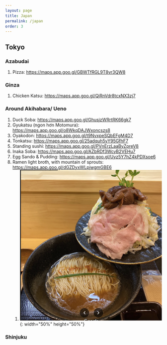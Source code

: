 ```yaml
---
layout: page
title: Japan
permalink: /japan
order: 3
---
```


## Tokyo
### Azabudai
1. Pizza: https://maps.app.goo.gl/GBWTfRGL9T8vr3QW8
### Ginza
1. Chicken Katsu: https://maps.app.goo.gl/QjRnVdr8tcxNX3zj7
### Around Akihabara/ Ueno
1. Duck Soba: https://maps.app.goo.gl/GhusjzWRrtRK66gk7
2. Gyukatsu (ngon hơn Motomura): https://maps.app.goo.gl/o8WkqDAJWxoncszs8
3. Oyakodon: https://maps.app.goo.gl/t9NvxpeSQbEFgM4D7
4. Tonkatsu: https://maps.app.goo.gl/25adquh5yY95GfhF7
5. Standing sushi: https://maps.app.goo.gl/PVnErzLaaByZpreV8
6. Inaka Soba: https://maps.app.goo.gl/AZbRDf3WcyB2VEHu7
7. Egg Sando & Pudding: https://maps.app.goo.gl/Uyz5Y7hZ4kPDXsoe6
8. Ramen light broth, with mountain of sprouts: https://maps.app.goo.gl/dGZDyxWLpjwgmGBE6
	1. ![](hakataramenichiban.png){: width="50%"  height="50%"}
### Shinjuku
